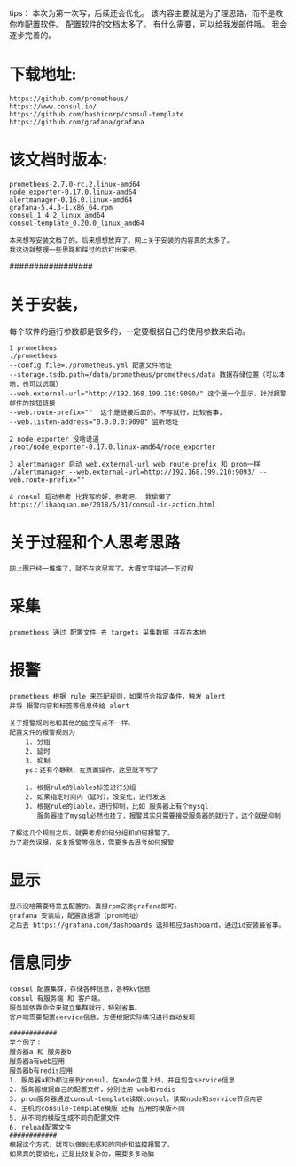 tips：
本次为第一次写，后续还会优化。
该内容主要就是为了理思路，而不是教你咋配置软件。
配置软件的文档太多了。 有什么需要，可以给我发邮件哦。
我会逐步完善的。

# 下载地址:
	https://github.com/prometheus/
	https://www.consul.io/
	https://github.com/hashicorp/consul-template
	https://github.com/grafana/grafana

# 该文档时版本:
	prometheus-2.7.0-rc.2.linux-amd64
	node_exporter-0.17.0.linux-amd64
	alertmanager-0.16.0.linux-amd64
	grafana-5.4.3-1.x86_64.rpm
	consul_1.4.2_linux_amd64
	consul-template_0.20.0_linux_amd64

	本来想写安装文档了的。后来想想放弃了。网上关于安装的内容真的太多了。
	我这边就整理一些思路和踩过的坑打出来吧。


#################

# 关于安装，
每个软件的运行参数都是很多的，一定要根据自己的使用参数来启动。
	
	1 prometheus
	./prometheus 
	--config.file=./prometheus.yml 配置文件地址
	--storage.tsdb.path=/data/prometheus/prometheus/data 数据存储位置（可以本地，也可以远端）
	--web.external-url="http://192.168.199.210:9090/" 这个是一个显示，针对报警邮件的按钮链接
	--web.route-prefix=""  这个是链接后面的，不写就行，比较省事，
	--web.listen-address="0.0.0.0:9090" 监听地址
	
	2 node_exporter 没啥说道
	/root/node_exporter-0.17.0.linux-amd64/node_exporter
	
	3 alertmanager 启动 web.external-url web.route-prefix 和 prom一样
	./alertmanager --web.external-url=http://192.168.199.210:9093/ --web.route-prefix=""
	
	4 consul 启动参考 比我写的好，参考吧。 我偷懒了
	https://lihaoquan.me/2018/5/31/consul-in-action.html


# 关于过程和个人思考思路
	网上图已经一堆堆了，就不在这里写了。大概文字描述一下过程

# 采集
	prometheus 通过 配置文件 去 targets 采集数据 并存在本地

# 报警
	prometheus 根据 rule 来匹配规则，如果符合指定条件，触发 alert
	并将 报警内容和标签等信息传给 alert

	关于报警规则也和其他的监控有点不一样。
	配置文件的报警规则为
		1. 分组
		2. 延时
		3. 抑制
		ps：还有个静默，在页面操作，这里就不写了
	
		1. 根据rule的lables标签进行分组
		2. 如果指定时间内（延时），没变化，进行发送
		3. 根据rule的lable，进行抑制，比如 服务器上有个mysql
		   服务器挂了mysql必然也挂了，报警其实只需要接受服务器的就行了，这个就是抑制
	
	了解这几个规则之后，就要考虑如何分组和如何报警了。
	为了避免误报，反复报警等信息，需要多去思考如何报警


# 显示
	显示没啥需要特意去配置的。直接rpm安装grafana即可。
	grafana 安装后，配置数据源（prom地址）
	之后去 https://grafana.com/dashboards 选择相应dashboard，通过id安装最省事。


# 信息同步
	consul 配置集群，存储各种信息，各种kv信息
	consul 有服务端 和 客户端。
	服务端依靠命令来建立集群就行，特别省事。
	客户端需要配置service信息，方便根据实际情况进行自动发现

	############
	举个例子：
	服务器a 和 服务器b
	服务器a有web应用
	服务器b有redis应用
	1. 服务器a和b都注册到consul，在node位置上线，并且包含service信息
	2. 服务器根据自己的配置文件，分别注册 web和redis
	3. prom服务器通过consul-template读取consul，读取node和service节点内容
	4. 主机的consule-template模版 还有 应用的模版不同
	5. 从不同的模版生成不同的配置文件
	6. reload配置文件
	############
	根据这个方式，就可以做到无感知的同步和监控报警了。
	如果真的要细化，还是比较复杂的，需要多多动脑
